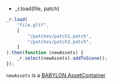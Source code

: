 - \_r.load(file, patch)

```javascript
_r.load(
    "file.gltf",
    [
        "/patches/patch1.patch",
        "/patches/patch2.patch",
    ]
).then(function (newAssets) {
    _r.select(newAssets).addToScene();
});
```

`newAssets` is a [BABYLON.AssetContainer](https://doc.babylonjs.com/api/classes/babylon.assetcontainer)
